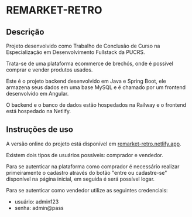 # REMARKET-RETRO

## Descrição
Projeto desenvolvido como Trabalho de Conclusão de Curso na Especialização em Desenvolvimento Fullstack da PUCRS.

Trata-se de uma plataforma ecommerce de brechós, onde é possível comprar e vender produtos usados.

Este é o projeto backend desenvolvido em Java e Spring Boot, ele armazena seus dados em uma base MySQL e é chamado por um frontend desenvolvido em Angular.

O backend e o banco de dados estão hospedados na Railway e o frontend está hospedado na Netlify.

## Instruções de uso
A versão online do projeto está disponível em <a href="https://main--remarket-retro.netlify.app/" target="_blank">remarket-retro.netlify.app</a>.

Existem dois tipos de usuários possíveis: comprador e vendedor.

Para se autenticar na plataforma como comprador é necessário realizar primeiramente o cadastro através do botão "entre ou cadastre-se" disponível na página inicial, em seguida é será possível logar.

Para se autenticar como vendedor utilize as seguintes credenciais:
- usuário: admin123 
- senha: admin@pass


